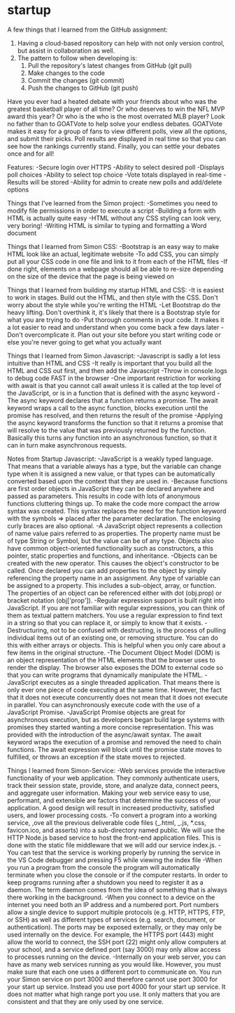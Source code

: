 # startup

A few things that I learned from the GitHub assignment:
1. Having a cloud-based repository can help with not only version control, but assist in collaboration as well.
2. The pattern to follow when developing is:
    1. Pull the repository's latest changes from GitHub (git pull)
    2. Make changes to the code
    3. Commit the changes (git commit)
    4. Push the changes to GitHub (git push)



Have you ever had a heated debate with your friends about who was the greatest basketball player of all time? Or who deserves to win the NFL MVP award this year? Or who is the who is the most overrated MLB player? Look no father than to GOATVote to help solve your endless debates. GOATVote makes it easy for a group of fans to view different polls, view all the options, and submit their picks. Poll results are displayed in real time so that you can see how the rankings currently stand. Finally, you can settle your debates once and for all!

Features:
-Secure login over HTTPS
-Ability to select desired poll
-Displays poll choices
-Ability to select top choice
-Vote totals displayed in real-time
-Results will be stored
-Ability for admin to create new polls and add/delete options


Things that I've learned from the Simon project:
-Sometimes you need to modify file permissions in order to execute a script
-Building a form with HTML is actually quite easy
-HTML without any CSS styling can look very, very boring!
-Writing HTML is similar to typing and formatting a Word document

Things that I learned from Simon CSS:
-Bootstrap is an easy way to make HTML look like an actual, legitimate website
-To add CSS, you can simply put all your CSS code in one file and link to it from each of the HTML files
-If done right, elements on a webpage should all be able to re-size depending on the size of the device that the page is being viewed on

Things that I learned from building my startup HTML and CSS:
-It is easiest to work in stages. Build out the HTML, and then style with the CSS. Don't worry about the style while you're writing the HTML
-Let Bootstrap do the heavy lifting. Don't overthink it, it's likely that there is a Bootstrap style for what you are trying to do
-Put thorough comments in your code. It makes it a lot easier to read and understand when you come back a few days later
-Don't overcomplicate it. Plan out your site before you start writing code or else you're never going to get what you actually want

Things that I learned from Simon Javascript:
-Javascript is sadly a lot less intuitive than HTML and CSS
-It really is important that you build all the HTML and CSS out first, and then add the Javascript
-Throw in console.logs to debug code FAST in the browser
-One important restriction for working with await is that you cannot call await unless it is called at the top level of the JavaScript, or is in a function that is defined with the async keyword
-The async keyword declares that a function returns a promise. The await keyword wraps a call to the async function, blocks execution until the promise has resolved, and then returns the result of the promise
-Applying the async keyword transforms the function so that it returns a promise that will resolve to the value that was previously returned by the function. Basically this turns any function into an asynchronous function, so that it can in turn make asynchronous requests.

Notes from Startup Javascript:
-JavaScript is a weakly typed language. That means that a variable always has a type, but the variable can change type when it is assigned a new value, or that types can be automatically converted based upon the context that they are used in.
-Because functions are first order objects in JavaScript they can be declared anywhere and passed as parameters. This results in code with lots of anonymous functions cluttering things up. To make the code more compact the arrow syntax was created. This syntax replaces the need for the function keyword with the symbols => placed after the parameter declaration. The enclosing curly braces are also optional.
-A JavaScript object represents a collection of name value pairs referred to as properties. The property name must be of type String or Symbol, but the value can be of any type. Objects also have common object-oriented functionality such as constructors, a this pointer, static properties and functions, and inheritance.
-Objects can be created with the new operator. This causes the object's constructor to be called. Once declared you can add properties to the object by simply referencing the property name in an assignment. Any type of variable can be assigned to a property. This includes a sub-object, array, or function. The properties of an object can be referenced either with dot (obj.prop) or bracket notation (obj['prop']).
-Regular expression support is built right into JavaScript. If you are not familiar with regular expressions, you can think of them as textual pattern matchers. You use a regular expression to find text in a string so that you can replace it, or simply to know that it exists.
-Destructuring, not to be confused with destructing, is the process of pulling individual items out of an existing one, or removing structure. You can do this with either arrays or objects. This is helpful when you only care about a few items in the original structure.
-The Document Object Model (DOM) is an object representation of the HTML elements that the browser uses to render the display. The browser also exposes the DOM to external code so that you can write programs that dynamically manipulate the HTML.
-JavaScript executes as a single threaded application. That means there is only ever one piece of code executing at the same time. However, the fact that it does not execute concurrently does not mean that it does not execute in parallel. You can asynchronously execute code with the use of a JavaScript Promise.
-JavaScript Promise objects are great for asynchronous execution, but as developers began build large systems with promises they started wanting a more concise representation. This was provided with the introduction of the async/await syntax. The await keyword wraps the execution of a promise and removed the need to chain functions. The await expression will block until the promise state moves to fulfilled, or throws an exception if the state moves to rejected.

Things I learned from Simon-Service:
-Web services provide the interactive functionality of your web application. They commonly authenticate users, track their session state, provide, store, and analyze data, connect peers, and aggregate user information. Making your web service easy to use, performant, and extensible are factors that determine the success of your application. A good design will result in increased productivity, satisfied users, and lower processing costs.
-To convert a program into a working service, ,ove all the previous deliverable code files (_.html, _.js, *.css, favicon.ico, and asserts) into a sub-directory named public. We will use the HTTP Node.js based service to host the front-end application files. This is done with the static file middleware that we will add our service index.js.
-You can test that the service is working properly by running the service in the VS Code debugger and pressing F5 while viewing the index file
-When you run a program from the console the program will automatically terminate when you close the console or if the computer restarts. In order to keep programs running after a shutdown you need to register it as a daemon. The term daemon comes from the idea of something that is always there working in the background.
-When you connect to a device on the internet you need both an IP address and a numbered port. Port numbers allow a single device to support multiple protocols (e.g. HTTP, HTTPS, FTP, or SSH) as well as different types of services (e.g. search, document, or authentication). The ports may be exposed externally, or they may only be used internally on the device. For example, the HTTPS port (443) might allow the world to connect, the SSH port (22) might only allow computers at your school, and a service defined port (say 3000) may only allow access to processes running on the device.
-Internally on your web server, you can have as many web services running as you would like. However, you must make sure that each one uses a different port to communicate on. You run your Simon service on port 3000 and therefore cannot use port 3000 for your start up service. Instead you use port 4000 for your start up service. It does not matter what high range port you use. It only matters that you are consistent and that they are only used by one service.
